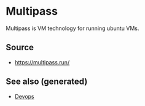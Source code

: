# Multipass

Multipass is VM technology for running ubuntu VMs.

## Source

-   <https://multipass.run/>

## See also (generated)

-   [Devops](./devops.md)
